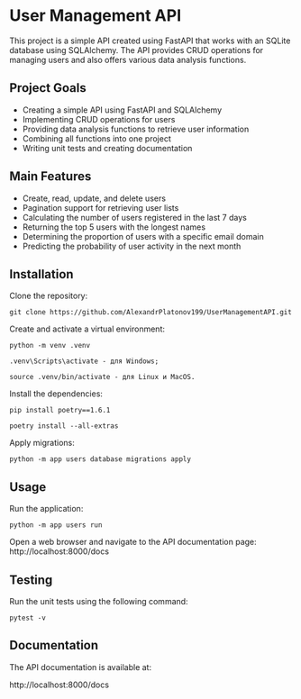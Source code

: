 # User Management API
This project is a simple API created using FastAPI that works with an SQLite database using SQLAlchemy. The API provides CRUD operations for managing users and also offers various data analysis functions.

## Project Goals
- Creating a simple API using FastAPI and SQLAlchemy
- Implementing CRUD operations for users
- Providing data analysis functions to retrieve user information
- Combining all functions into one project
- Writing unit tests and creating documentation

## Main Features
- Create, read, update, and delete users
- Pagination support for retrieving user lists
- Calculating the number of users registered in the last 7 days
- Returning the top 5 users with the longest names
- Determining the proportion of users with a specific email domain
- Predicting the probability of user activity in the next month

## Installation
Clone the repository:
```shell
git clone https://github.com/AlexandrPlatonov199/UserManagementAPI.git
```

Create and activate a virtual environment:
```shell
python -m venv .venv

.venv\Scripts\activate - для Windows;

source .venv/bin/activate - для Linux и MacOS.
```

Install the dependencies:

```shell
pip install poetry==1.6.1
```
```shell
poetry install --all-extras
```
Apply migrations:
```shell
python -m app users database migrations apply
```
## Usage
Run the application:
```shell
python -m app users run
```

Open a web browser and navigate to the API documentation page:
http://localhost:8000/docs



## Testing
Run the unit tests using the following command:
```shell
pytest -v
```
## Documentation
The API documentation is available at:


http://localhost:8000/docs
